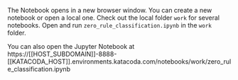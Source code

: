 
The Notebook opens in a new browser window. You can create a new notebook or open a local one. Check out the local folder `work` for several notebooks. Open and run `zero_rule_classification.ipynb` in the `work` folder.

You can also open the Jupyter Notebook at https://[[HOST_SUBDOMAIN]]-8888-[[KATACODA_HOST]].environments.katacoda.com/notebooks/work/zero_rule_classification.ipynb